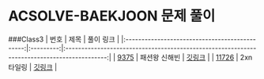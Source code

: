 # ACSOLVE-BAEKJOON 문제 풀이


###Class3
|                       번호                       |    제목     |                                            풀이 링크                                            |
|:----------------------------------------------:|:---------:|:-------------------------------------------------------------------------------------------:|
|  [9375](https://www.acmicpc.net/problem/9375)  |  패션왕 신해빈  | [깃링크](https://github.com/boiledEgg-s/acsolve/tree/main/src/class3/problem_11726_2nTiling)  |
| [11726](https://www.acmicpc.net/problem/11726) |  2xn 타일링  | [깃링크](https://github.com/boiledEgg-s/acsolve/tree/main/src/class3/problem_11726_2nTiling) |

